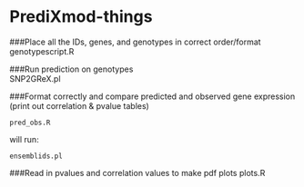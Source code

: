 # PrediXmod-things
###Place all the IDs, genes, and genotypes in correct order/format
    genotypescript.R

###Run prediction on genotypes    
    SNP2GReX.pl


###Format correctly and compare predicted and observed gene expression (print out correlation & pvalue tables)

    pred_obs.R
will run:

    ensemblids.pl

###Read in pvalues and correlation values to make pdf plots
    plots.R 

    

